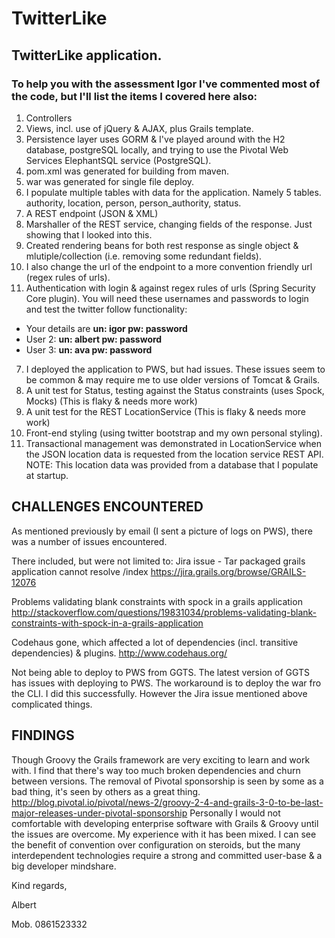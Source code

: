 # TwitterLike
## TwitterLike application.

### To help you with the assessment Igor I've commented most of the code, but I'll list the items I covered here also:

1.  Controllers
2.  Views, incl. use of jQuery & AJAX, plus Grails template.
3.  Persistence layer uses GORM & I've played around with the H2 database, postgreSQL locally, and trying to use the Pivotal Web Services ElephantSQL service (PostgreSQL).
4.  pom.xml was generated for building from maven.
5.  war was generated for single file deploy.
5.  I populate multiple tables with data for the application. Namely 5 tables. authority, location, person, person_authority, status.
4.  A REST endpoint (JSON & XML)
5.  Marshaller of the REST service, changing fields of the response. Just showing that I looked into this.
6.  Created rendering beans for both rest response as single object & mlutiple/collection (i.e. removing some redundant fields).
6.  I also change the url of the endpoint to a more convention friendly url (regex rules of urls).
6.  Authentication with login & against regex rules of urls (Spring Security Core plugin). You will need these usernames and passwords to login and test the twitter follow functionality:
  - Your details are  **un: igor pw: password**
  - User 2: **un: albert pw: password**
  - User 3: **un: ava pw: password**
7.  I deployed the application to PWS, but had issues. These issues seem to be common & may require me to use older versions of Tomcat & Grails.
8.  A unit test for Status, testing against the Status constraints (uses Spock, Mocks) (This is flaky & needs more work)
9.  A unit test for the REST LocationService (This is flaky & needs more work)
10.  Front-end styling (using twitter bootstrap and my own personal styling).
13.  Transactional management was demonstrated in LocationService when the JSON location data is requested from the location service REST API. NOTE: This location data was provided from a database that I populate at startup.

## CHALLENGES ENCOUNTERED

As mentioned previously by email (I sent a picture of logs on PWS), there was a number of issues encountered.

There included, but were not limited to:
Jira issue - Tar packaged grails application cannot resolve /index
https://jira.grails.org/browse/GRAILS-12076

Problems validating blank constraints with spock in a grails application
http://stackoverflow.com/questions/19831034/problems-validating-blank-constraints-with-spock-in-a-grails-application

Codehaus gone, which affected a lot of dependencies (incl. transitive dependencies) & plugins.
http://www.codehaus.org/

Not being able to deploy to PWS from GGTS.
The latest version of GGTS has issues with deploying to PWS. The workaround is to deploy the war fro the CLI.
I did this successfully. However the Jira issue mentioned above complicated things.

## FINDINGS
Though Groovy the Grails framework are very exciting to learn and work with. I find that there's way too much broken dependencies and churn between versions. The removal of Pivotal sponsorship is seen by some as a bad thing, it's seen by others as a great thing. http://blog.pivotal.io/pivotal/news-2/groovy-2-4-and-grails-3-0-to-be-last-major-releases-under-pivotal-sponsorship
Personally I would not comfortable with developing enterprise software with Grails & Groovy until the issues are overcome.
My experience with it has been mixed. I can see the benefit of convention over configuration on steroids, but the many interdependent technologies require a strong and committed user-base & a big developer mindshare.

Kind regards,

Albert

Mob. 0861523332
